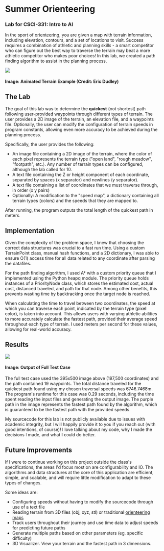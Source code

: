 # Summer Orienteering
### Lab for CSCI-331: Intro to AI

In the sport of [orienteering](https://en.wikipedia.org/wiki/Orienteering), you are given a map with terrain information, including elevation, contours, and a set of locations to visit. Success requires a combination of athletic and planning skills - a smart competitor who can figure out the best way to traverse the terrain may beat a more athletic competitor who makes poor choices!
In this lab, we created a path finding algorithm to assist in the planning process.

![](assets/projects/project1/animated_terrain-EricDudley.gif)
#### Image: Animated Terrain Example (Credit: Eric Dudley)

## The Lab
The goal of this lab was to determine the **quickest** (not shortest) path following user-provided waypoints through different types of terrain. The user provides a 2D image of the terrain, an elevation file, and a waypoints file. Optionally, the user can modify the configuration of terrain speeds in program constants, allowing even more accuracy to be achieved during the planning process.

Specifically, the user provides the following:
- An image file containing a 2D image of the terrain, where the color of each pixel represents the terrain type ("open land", "rough meadow", "footpath", etc.). Any number of terrain types can be configured, although the lab called for 10.
- A text file containing the Z or height component of each coordinate, separated by spaces (x separator) and newlines (y separator).
- A text file containing a list of coordinates that we must traverse through, in order (x y pairs)
- Optionally: A modification to the "speed map", a dictionary containing all terrain types (colors) and the speeds that they are mapped to.

After running, the program outputs the total length of the quickest path in meters.

## Implementation
Given the complexity of the problem space, I knew that choosing the correct data structures was crucial to a fast run time. Using a custom TerrainPoint class, manual hash functions, and a 2D dictionary, I was able to ensure O(1) access time for all data related to any coordinate after parsing the datafiles.

For the path finding algorithm, I used A* with a custom priority queue that I implemented using the Python heapq module. The priority queue holds instances of a PriorityNode class, which stores the estimated cost, actual cost, distanced traveled, and path for that node. Among other benefits, this prevents wasting time by backtracking once the target node is reached.

When calculating the time to travel between two coordinates, the speed at which you can traverse each point, indicated by the terrain type (pixel color), is taken into account. This allows users with varying athletic abilities to more accurately calculate the fastest path, provided their average speed throughout each type of terrain. I used meters per second for these values, allowing for real-world accuracy.

## Results

![](assets/projects/project1/output_terrain.png)

#### Image: Output of Full Test Case

The full test case used the 395x500 image above (197,500 coordinates) and the path contained 19 waypoints. The total distance traveled for the quickest path found using my chosen traversal speeds was 6746.7468m. The program's runtime for this case was 0.29 seconds, including the time spent reading the input files and generating the output image. The purple path in the image represents the fastest path found by the algorithm, which is guaranteed to be the fastest path with the provided speeds.

My sourcecode for this lab is not publicly available due to issues with academic integrity, but I will happily provide it to you if you reach out (with good intentions, of course)! I love talking about my code, why I made the decisions I made, and what I could do better.

## Future Improvements

If I were to continue working on this project outside the class's specifications, the areas I'd focus most on are configurability and IO. The algorithms and data structures at the core of this application are efficient, simple, and scalable, and will require little modification to adapt to these types of changes.

Some ideas are:
- Configuring speeds without having to modify the sourcecode through use of a text file
- Reading terrain from 3D files (obj, xyz, stl) or traditional [orienteering maps](https://en.wikipedia.org/wiki/Orienteering_map)
- Track users throughout their journey and use time data to adjust speeds for predicting future paths
- Generate multiple paths based on other parameters (eg. specific difficulty)
- 3D Visualizer. View your terrain and the fastest path in 3 dimensions.
